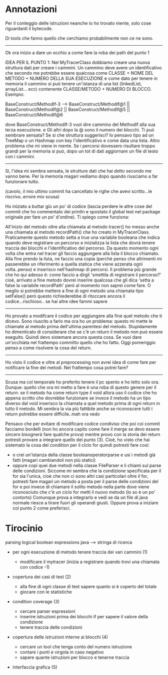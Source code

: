 Annotazioni
=========
Per il conteggio delle istruzioni neanche io ho trovato niente, solo cose riguardanti il bytecode.

Di tools che fanno quello che cerchiamo probabilmente non ce ne sono.

--------

Ok ora inizio a dare un occhio a come fare la roba dei path del punto 1

IDEA PER IL PUNTO 1:
Nel MyTracerClass dobbiamo creare una nuova struttura dati per creare i cammini. Un cammino deve avere un identificativo che secondo me potrebbe essere qualcosa come CLASSE + NOME DEL METODO + NUMERO DELLA SUA ESECUZIONE e come dato per tenere in memoria il cammino si può tenere un'istanza di una list (linkedList, arrayList... ecc) contenente CLASSE/METODO + NUMERO DI BLOCCO.
Esempio:

BaseConstruct/MethodIf-3 --> BaseConstruct/MethodIf@1 || BaseConstruct/MethodIf@2 || BaseConstruct/MethodIf@5 || BaseConstruct/MethodIf@6

dove BaseConstruct/MethodIf-3 vuol dire cammino del MethodIf alla sua terza esecuzione. e Gli altri dopo la @ sono il numero dei blocchi. Ti può sembrare sensata? Se si che struttura suggerisci?
Io pensavo tipo ad un TreeMap o un Hashmap con key l'identificativo e come data una lista.
Altro problema che mi viene in mente. Se i percorsi dovessero risultare troppo grandi per la memoria si può, dopo un tot di dati aggiornare un file di testo con i cammini.

-------

Sì, l'idea mi sembra sensata, le strutture dati che hai detto secondo me vanno bene.
Per la memoria magari vediamo dopo quando riusciamo a far funzionare tutto. 

(cavolo, il mio ultimo commit  ha cancellato le righe che avevi scritto...le riscrivo..errore mio scusa)

Ho iniziato a buttar giù un po' di codice (lascia perdere le altre cose del commit che ho commentato dei println e spostato il global test nel package originale per fare un po' d'ordine). Ti spiego come funziona:

All'inizio del metodo oltre alla chiamata al metodo tracer() ho messo anche una chiamata al metodo recordPath() che ho creato in MyTracerClass. Praticamente questo metodo setta a true una variabile booleana che indica quando deve registrare un percorso e inizializza la lista che dovrà tenere traccia dei blocchi e l'identificativo del percorso.
Da questo momento ogni volta che entra nel tracer gli faccio aggiungere alla lista il blocco chiamato.
Alla fine prendo la lista, ne faccio una copia (perchè penso che altrimenti mi passerebbe un riferimento a quella statica che viene azzerata ogni volta..penso) e inserisco nell'hashmap di percorsi.
Il problema più grande che ho qui adesso è: come faccio a dirgli 'smettila di registrare il percorso?' cioè, arrivato a fine metodo dovrei inserire qualcosa che gli dica 'setta a false la variabile recordPath' però al momento non saprei come fare. O meglio si potrebbe mettere a fine di ogni metodo una chiamata tipo setFalse() però questo richiederebbe di ritoccare ancora il codice...rischioso.. se hai altre idee fammi sapere

--------
Ho provato a modifcare il codice per aggiungere alla fine quel metodo che ti dicevo. Sono riuscito a farlo ma ora ho un problema: questo mi mette le chiamate al metodo prima dell'ultima parentesi del metodo. Stupidamente ho dimenticato di considerare che se c'è un return il metodo non può essere eseguito. Quindi devo sistemare ancora questa cosa. Se vuoi dare un'occhiata nel frattempo committo quello che ho fatto. Oggi pomeriggio penso a come risolvere la cosa del return.

--------
Ho visto il codice e oltre al preprocessing non avrei idea di come fare per notificare la fine dei metodi. 
Nel frattempo cosa potrei fare?

-------
Scusa ma col temporale ho preferito tenere il pc spento e ho letto solo ora.
Dunque: quello che ora mi metto a fare è una roba di questo genere per il return:
se il metodo ha come return type il void allora uso il codice che ho appena scritto che dovrebbe funzionare
se invece il metodo ha un tipo diverso dal void inserisco la chiamata a quel metodo prima di ogni return in tutto il metodo. Mi sembra la via più fattibile anche se riconoscere tutti i return potrebbe essere difficile..mah ora vedo

Pensavo che per evitare di modificare codice condiviso che poi coi commit facciamo bordelli (non ho ancora capito come fare il merge se devo essere sincero bisognerà fare qualche prova) mentre provo con la storia dei return potresti provare a integrare quello del punto (3). Cioè, ho visto che hai sistemato la cosa del condition per il ciclo for quindi potresti fare così:
- o crei un'istanza della classe booleanoperatorparse e usi i metodi già fatti (magari cambiandoli non più statici)
- oppure copi quei due metodi nella classe FileParser e li chiami sul parse delle condizioni. 
Siccome mi sembra che la condizione specificata per il for sia l'unica, cioè che non ci sono altri casi particolari oltre il for, potresti fare magari un metodo a posta per il parse delle condizioni del for e poi invece di chiamare il solito metodo nella parte dove viene riconosciuto che c'è un ciclo for metti il nuovo metodo (lo so è un po' contorto)
Comunque prova a integrarlo e vedi se da un file di java normale riesce a tirare fuori gli operandi giusti.
Oppure prova a iniziare col punto 2 come preferisci.

Tirocinio
=========

parsing logical boolean expressions java --> stringa di ricerca


- per ogni esecuzione di metodo tenere traccia dei vari cammini (1)
	- modificare il mytracer (inizia a registrare quando trovi una chiamata con codice -1)

- copertura dei casi di test (2)
	- alla fine di ogni classe di test sapere quanto si è coperto del totale
	- giocare con le statistiche

- condition coverage (3)
	- cercare parser espressioni
	- inserire istruzioni prima dei blocchi if per sapere il valore della condizione
	- tenere traccia delle condizioni

- copertura delle istruzioni interne ai blocchi (4)
	- cercare un tool che tenga conto del numero istruzione
	- contare i punti e virgola in caso negativo
	- sapere quante istruzioni per blocco e tenerne traccia

- interfaccia grafica (5)



